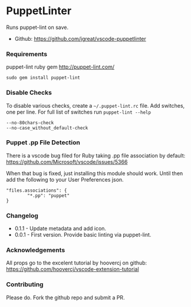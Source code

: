 # PuppetLinter
Runs puppet-lint on save. 

* Github: https://github.com/jgreat/vscode-puppetlinter

### Requirements
puppet-lint ruby gem http://puppet-lint.com/

```
sudo gem install puppet-lint
```

### Disable Checks
To disable various checks, create a `~/.puppet-lint.rc` file. Add switches, one per line. For full list of switches run `puppet-lint --help`

```
--no-80chars-check
--no-case_without_default-check
```

### Puppet .pp File Detection
There is a vscode bug filed for Ruby taking .pp file association by default: https://github.com/Microsoft/vscode/issues/5366

When that bug is fixed, just installing this module should work. Until then add the following to your User Preferences json.
```
"files.associations": {
        "*.pp": "puppet"
}
```

### Changelog
* 0.1.1 - Update metadata and add icon.
* 0.0.1 - First version. Provide basic linting via puppet-lint.

### Acknowledgements
All props go to the excelent tutorial by hoovercj on github:
https://github.com/hoovercj/vscode-extension-tutorial

### Contributing
Please do. Fork the github repo and submit a PR. 